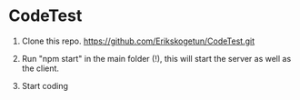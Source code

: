 # CodeTest

1. Clone this repo.
https://github.com/Erikskogetun/CodeTest.git

2. Run "npm start" in the main folder (!), this will start the server as well as the client.

3. Start coding
